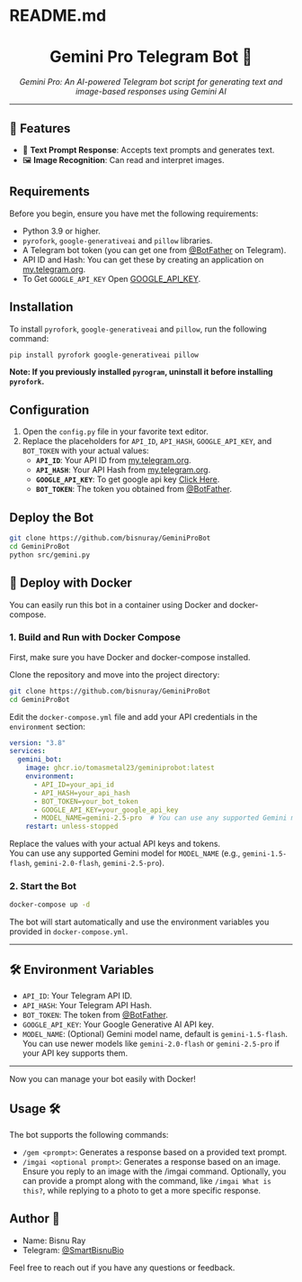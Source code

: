 # README.md

<h1 align="center">Gemini Pro Telegram Bot 🌌</h1>

<p align="center">
  <em>Gemini Pro: An AI-powered Telegram bot script for generating text and image-based responses using Gemini AI</em>
</p>
<hr>

## 🌟 Features

- 🍪 **Text Prompt Response**: Accepts text prompts and generates text.
- 🖼️ **Image Recognition**: Can read and interpret images.

## Requirements

Before you begin, ensure you have met the following requirements:

- Python 3.9 or higher.
- `pyrofork`, `google-generativeai` and `pillow` libraries.
- A Telegram bot token (you can get one from [@BotFather](https://t.me/BotFather) on Telegram).
- API ID and Hash: You can get these by creating an application on [my.telegram.org](https://my.telegram.org).
- To Get `GOOGLE_API_KEY` Open [GOOGLE_API_KEY](https://makersuite.google.com/app/apikey).

## Installation

To install `pyrofork`, `google-generativeai` and `pillow`, run the following command:

```bash
pip install pyrofork google-generativeai pillow
```

**Note: If you previously installed `pyrogram`, uninstall it before installing `pyrofork`.**

## Configuration

1. Open the `config.py` file in your favorite text editor.
2. Replace the placeholders for `API_ID`, `API_HASH`, `GOOGLE_API_KEY`, and `BOT_TOKEN` with your actual values:
   - **`API_ID`**: Your API ID from [my.telegram.org](https://my.telegram.org).
   - **`API_HASH`**: Your API Hash from [my.telegram.org](https://my.telegram.org).
   - **`GOOGLE_API_KEY`**: To get google api key [Click Here](https://makersuite.google.com/app/apikey).
   - **`BOT_TOKEN`**: The token you obtained from [@BotFather](https://t.me/BotFather).

## Deploy the Bot

```sh
git clone https://github.com/bisnuray/GeminiProBot
cd GeminiProBot
python src/gemini.py
```

## 🚀 Deploy with Docker

You can easily run this bot in a container using Docker and docker-compose.

### 1. Build and Run with Docker Compose

First, make sure you have Docker and docker-compose installed.

Clone the repository and move into the project directory:

```sh
git clone https://github.com/bisnuray/GeminiProBot
cd GeminiProBot
```

Edit the `docker-compose.yml` file and add your API credentials in the `environment` section:

```yaml
version: "3.8"
services:
  gemini_bot:
    image: ghcr.io/tomasmetal23/geminiprobot:latest
    environment:
      - API_ID=your_api_id
      - API_HASH=your_api_hash
      - BOT_TOKEN=your_bot_token
      - GOOGLE_API_KEY=your_google_api_key
      - MODEL_NAME=gemini-2.5-pro  # You can use any supported Gemini model
    restart: unless-stopped
```

Replace the values with your actual API keys and tokens.  
You can use any supported Gemini model for `MODEL_NAME` (e.g., `gemini-1.5-flash`, `gemini-2.0-flash`, `gemini-2.5-pro`).

### 2. Start the Bot

```sh
docker-compose up -d
```

The bot will start automatically and use the environment variables you provided in `docker-compose.yml`.

---

## 🛠️ Environment Variables

- `API_ID`: Your Telegram API ID.
- `API_HASH`: Your Telegram API Hash.
- `BOT_TOKEN`: The token from [@BotFather](https://t.me/BotFather).
- `GOOGLE_API_KEY`: Your Google Generative AI API key.
- `MODEL_NAME`: (Optional) Gemini model name, default is `gemini-1.5-flash`. You can use newer models like `gemini-2.0-flash` or `gemini-2.5-pro` if your API key supports them.

---

Now you can manage your bot easily with Docker!

## Usage 🛠️
The bot supports the following commands:

- `/gem <prompt>`: Generates a response based on a provided text prompt.
- `/imgai <optional prompt>`: Generates a response based on an image. Ensure you reply to an image with the /imgai command. Optionally, you can provide a prompt along with the command, like `/imgai What is this?`, while replying to a photo to get a more specific response.

## Author 📝

- Name: Bisnu Ray
- Telegram: [@SmartBisnuBio](https://t.me/SmartBisnuBio)

Feel free to reach out if you have any questions or feedback.
